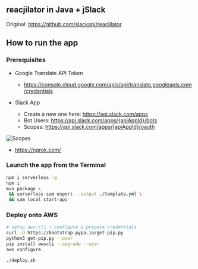 ## reacjilator in Java + jSlack

Original: https://github.com/slackapi/reacjilator

## How to run the app

### Prerequisites

* Google Translate API Token
  * https://console.cloud.google.com/apis/api/translate.googleapis.com/credentials

* Slack App
  * Create a new one here: https://api.slack.com/apps
  * Bot Users: https://api.slack.com/apps/{apiAppId}/bots
  * Scopes: https://api.slack.com/apps/{apiAppId}/oauth

![Scopes](https://raw.githubusercontent.com/seratch/slack-app-examples/master/reacjilator-typescript/scopes.png "Scopes")

* https://ngrok.com/

### Launch the app from the Terminal

```bash
npm i serverless -g
npm i
mvn package \
 && serverless sam export --output ./template.yml \
 && sam local start-api
```

### Deploy onto AWS

```bash
# setup aws-cli + configure & prepare credentials
curl -O https://bootstrap.pypa.io/get-pip.py
python3 get-pip.py --user
pip install awscli --upgrade --user
aws configure

./deploy.sh
```